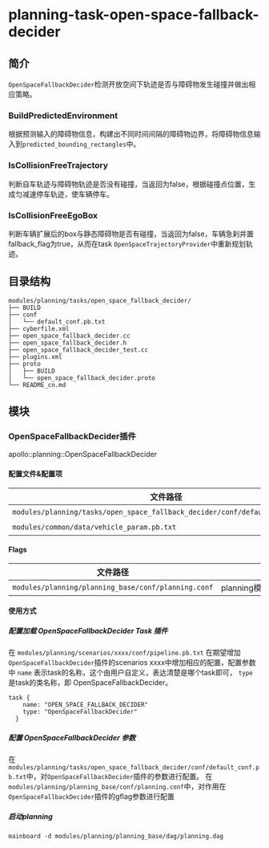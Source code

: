 planning-task-open-space-fallback-decider
==============

## 简介
`OpenSpaceFallbackDecider`检测开放空间下轨迹是否与障碍物发生碰撞并做出相应策略。


### BuildPredictedEnvironment
根据预测输入的障碍物信息，构建出不同时间间隔的障碍物边界，将障碍物信息输入到`predicted_bounding_rectangles`中。

### IsCollisionFreeTrajectory
判断自车轨迹与障碍物轨迹是否没有碰撞，当返回为false，根据碰撞点位置，生成匀减速停车轨迹，使车辆停车。

### IsCollisionFreeEgoBox
判断车辆扩展后的box与静态障碍物是否有碰撞，当返回为false，车辆急刹并置fallback_flag为true，从而在task `OpenSpaceTrajectoryProvider`中重新规划轨迹。

## 目录结构 
```shell
modules/planning/tasks/open_space_fallback_decider/
├── BUILD
├── conf
│   └── default_conf.pb.txt
├── cyberfile.xml
├── open_space_fallback_decider.cc
├── open_space_fallback_decider.h
├── open_space_fallback_decider_test.cc
├── plugins.xml
├── proto
│   ├── BUILD
│   └── open_space_fallback_decider.proto
└── README_cn.md
```

## 模块

### OpenSpaceFallbackDecider插件
apollo::planning::OpenSpaceFallbackDecider

#### 配置文件&配置项
| 文件路径 | 类型/结构 | <div style="width: 300pt">说明</div> |
| ---- | ---- | ---- |
| `modules/planning/tasks/open_space_fallback_decider/conf/default_conf.pb.txt` | apollo::planning::OpenSpaceFallBackDeciderConfig | OpenSpaceFallbackDecider 的配置文件 |
|`modules/common/data/vehicle_param.pb.txt`|`apollo::common::VehicleConfig`|车辆底盘配置文件|

#### Flags

| 文件路径                                            |  <div style="width: 300pt">说明</div> |
| --------------------------------------------------- |  ------------------------------------ |
| `modules/planning/planning_base/conf/planning.conf` |  planning模块的flag配置文件           |

#### 使用方式
##### 配置加载 OpenSpaceFallbackDecider Task 插件
在 `modules/planning/scenarios/xxxx/conf/pipeline.pb.txt` 在期望增加`OpenSpaceFallbackDecider`插件的scenarios xxxx中增加相应的配置，配置参数中 `name` 表示task的名称，这个由用户自定义，表达清楚是哪个task即可， `type` 是task的类名称，即 OpenSpaceFallbackDecider。
```
task {
    name: "OPEN_SPACE_FALLBACK_DECIDER"
    type: "OpenSpaceFallbackDecider"
  }
```
##### 配置 OpenSpaceFallbackDecider 参数
在`modules/planning/tasks/open_space_fallback_decider/conf/default_conf.pb.txt`中，对`OpenSpaceFallbackDecider`插件的参数进行配置。
在`modules/planning/planning_base/conf/planning.conf`中，对作用在`OpenSpaceFallbackDecider`插件的gflag参数进行配置
##### 启动planning
```shell
mainboard -d modules/planning/planning_base/dag/planning.dag
```